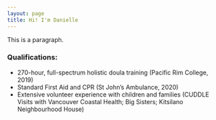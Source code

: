 ```yaml
---
layout: page
title: Hi! I'm Danielle
---
```


This is a paragraph.

### Qualifications:
- 270-hour, full-spectrum holistic doula training (Pacific Rim College, 2019)
- Standard First Aid and CPR (St John’s Ambulance, 2020)
- Extensive volunteer experience with children and families (CUDDLE Visits with Vancouver Coastal Health; Big Sisters; Kitsilano Neighbourhood House)
